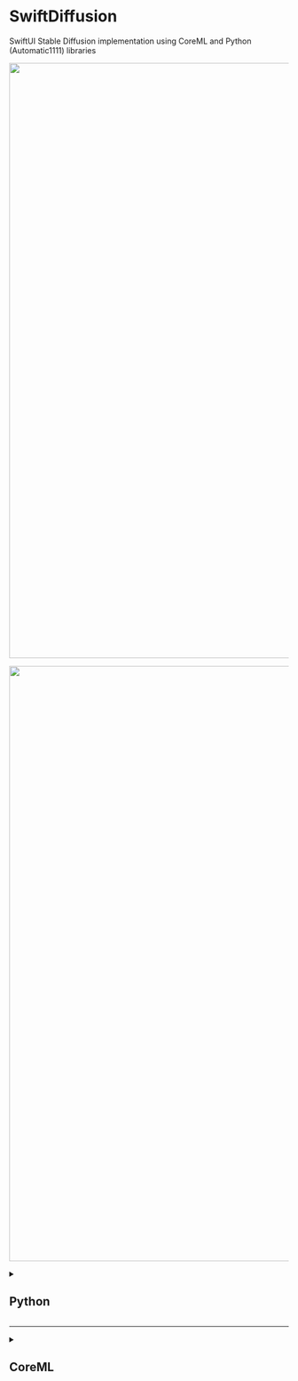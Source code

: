 # SwiftDiffusion
SwiftUI Stable Diffusion implementation using CoreML and Python (Automatic1111) libraries

<p align="center">
  <picture>
    <source media="(prefers-color-scheme: dark)" width="1071" srcset="https://github.com/buzsh/SwiftDiffusion/assets/158503966/105d13ce-80cc-4b65-92ed-f4758b69c2c3">
    <source media="(prefers-color-scheme: light)" width="1071" srcset="https://github.com/buzsh/SwiftDiffusion/assets/158503966/ca9aa1fe-fd14-4f28-a81a-c53eafc18190">
    <img width="1071" src="https://github.com/buzsh/SwiftDiffusion/assets/158503966/105d13ce-80cc-4b65-92ed-f4758b69c2c3">
  </picture>
</p>

<p align="center">
  <picture>
    <source media="(prefers-color-scheme: dark)" width="1071" srcset="https://github.com/buzsh/SwiftDiffusion/assets/158503966/59a79363-17bf-4ee6-9d79-1b730ee2758b">
    <source media="(prefers-color-scheme: light)" width="1071" srcset="https://github.com/buzsh/SwiftDiffusion/assets/158503966/416a84e1-8375-439c-8820-14743516e971">
    <img width="1071" src="https://github.com/buzsh/SwiftDiffusion/assets/158503966/59a79363-17bf-4ee6-9d79-1b730ee2758b">
  </picture>
</p>

<details>

<summary><h2>Python</h2></summary>

### [automatic1111](https://github.com/AUTOMATIC1111/stable-diffusion-webui/)

```bash
./webui.sh --api --api-log
```

cli args: https://github.com/AUTOMATIC1111/stable-diffusion-webui/wiki/Command-Line-Arguments-and-Settings

api: https://github.com/AUTOMATIC1111/stable-diffusion-webui/wiki/API

</details>

-----

<details>

<summary><h2>CoreML</h2></summary>

## [ml-stable-diffusion](https://github.com/apple/ml-stable-diffusion)

https://github.com/apple/ml-stable-diffusion

</details>
